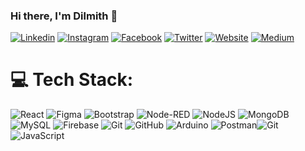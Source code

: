 ### Hi there, I'm Dilmith 👋

[![Linkedin](https://img.shields.io/badge/-LinkedIn-222222?style=flat-square&logo=Linkedin&logoColor=white&link=https://www.linkedin.com/in/dilmith-wathsala/)](https://www.linkedin.com/in/dilmithwathsala/)
[![Instagram](https://img.shields.io/badge/Instagram-222222?&style=flat-square&logo=instagram&logoColor=white&link=https://www.instagram.com/dilmithwathsala/)](https://www.instagram.com/dilmithwathsala/)
[![Facebook](https://img.shields.io/badge/Facebook-222222?&style=flat-square&logo=facebook&logoColor=white&link=https://www.facebook.com/dilmithwathsala/)](https://www.facebook.com/dilmithwathsala/)
[![Twitter](https://img.shields.io/badge/-Twitter-222222?style=flat-square&logo=twitter&logoColor=white&link=https://twitter.com/dilmithwathsala/)](https://twitter.com/@dilmithWathsala/)
[![Website](https://img.shields.io/badge/WebSite-222222?&style=flat-square&logo=google-chrome&logoColor=white&link=https://d/)](https://dilmithwathsala.github.io)
[![Medium](https://img.shields.io/badge/Medium-222222?&style=flat-square&logo=google-chrome&logoColor=white&link=https://d/)](https://medium.com/@dilmithwathsala)

<!-- ### Skills : <br/>
![HTML5](https://img.shields.io/badge/html5-%23E34F26.svg?style=for-the-badge&logo=html5&logoColor=white)
![CSS3](https://img.shields.io/badge/-CSS3-1572B6?style=flat-square&logo=css3)
![Bootstrap](https://img.shields.io/badge/-Bootstrap-563D7C?style=flat-square&logo=bootstrap)
![C](https://img.shields.io/badge/c-%2300599C.svg?style=for-the-badge&logo=c&logoColor=white)  
![jQuery](https://img.shields.io/badge/-jQuery-0769AD?style=flat-square&logo=jquery&logoColor=white)
![TypeScript](https://img.shields.io/badge/-TypeScript-007ACC?style=flat-square&logo=typescript&logoColor=white)
![Angular](https://img.shields.io/badge/-Angular-DD0031?style=flat-square&logo=angular)
![React](https://img.shields.io/badge/-React.js-2088FF?style=flat-square&logo=react)
![Vue](https://img.shields.io/badge/-Vue-4fc08d?style=flat&logo=vuedotjs&logoColor=fff)
![Nodejs](https://img.shields.io/badge/-Nodejs-black?style=flat-square&logo=Node.js)
![PHP](https://img.shields.io/badge/PHP-black?style=flat-square&logo=php)
![Laravel](https://img.shields.io/badge/Laravel-black?style=flat-square&logo=laravel)
![Flutter](https://img.shields.io/badge/-Flutter-02569B?style=flat-square&logo=flutter)
![Python](https://img.shields.io/badge/-Python-3776AB?style=flat-square&logo=python&logoColor=white)
![Java](https://img.shields.io/badge/-Java-red?style=flat-square&logo=java)
![Wordpress](https://img.shields.io/badge/Wordpress-1572B6?style=flat-square&logo=wordpress)
![Git](https://img.shields.io/badge/-Git-black?style=flat-square&logo=git)
![GitHub](https://img.shields.io/badge/-GitHub-181717?style=flat-square&logo=github)
![Firebase](https://img.shields.io/badge/Firebase-007ACC?style=flat-square&logo=firebase)
![MongoDB](https://img.shields.io/badge/-MongoDB-4EA94B?style=flat-square&logo=mongodb&logoColor=white)
![Heroku](https://img.shields.io/badge/-Heroku-430098?style=flat-square&logo=heroku)
![Digital Ocean](https://img.shields.io/badge/-Digital_Ocean-0080FF?style=flat-square&logo=DigitalOcean&logoColor=white)
![Google Cloud](https://img.shields.io/badge/Google%20Cloud-black?style=flat-square&logo=google-cloud) -->

# 💻 Tech Stack:
![React](https://img.shields.io/badge/react-%2320232a.svg?style=for-the-badge&logo=react&logoColor=%2361DAFB) ![Figma](https://img.shields.io/badge/figma-%23F24E1E.svg?style=for-the-badge&logo=figma&logoColor=white) ![Bootstrap](https://img.shields.io/badge/bootstrap-%238511FA.svg?style=for-the-badge&logo=bootstrap&logoColor=white) ![Node-RED](https://img.shields.io/badge/Node--RED-%238F0000.svg?style=for-the-badge&logo=node-red&logoColor=white) ![NodeJS](https://img.shields.io/badge/node.js-6DA55F?style=for-the-badge&logo=node.js&logoColor=white) ![MongoDB](https://img.shields.io/badge/MongoDB-%234ea94b.svg?style=for-the-badge&logo=mongodb&logoColor=white) ![MySQL](https://img.shields.io/badge/mysql-4479A1.svg?style=for-the-badge&logo=mysql&logoColor=white) ![Firebase](https://img.shields.io/badge/firebase-a08021?style=for-the-badge&logo=firebase&logoColor=ffcd34) ![Git](https://img.shields.io/badge/git-%23F05033.svg?style=for-the-badge&logo=git&logoColor=white) ![GitHub](https://img.shields.io/badge/github-%23121011.svg?style=for-the-badge&logo=github&logoColor=white) ![Arduino](https://img.shields.io/badge/-Arduino-00979D?style=for-the-badge&logo=Arduino&logoColor=white) ![Postman](https://img.shields.io/badge/Postman-FF6C37?style=for-the-badge&logo=postman&logoColor=white)![Git](https://img.shields.io/badge/-Git-black?style=flat-square&logo=git)![JavaScript](https://img.shields.io/badge/-JavaScript-black?style=flat-square&logo=javascript)

<!--

# 📊 GitHub Stats:
![](https://github-readme-stats.vercel.app/api?username=DilmithWathsala&theme=dark&hide_border=false&include_all_commits=true&count_private=true)<br/>
![](https://github-readme-streak-stats.herokuapp.com/?user=DilmithWathsala&theme=dark&hide_border=false)<br/>
![](https://github-readme-stats.vercel.app/api/top-langs/?username=DilmithWathsala&theme=dark&hide_border=false&include_all_commits=true&count_private=true&layout=compact)








